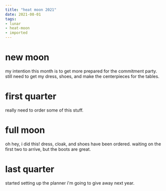 ```yaml
---
title: "heat moon 2021"
date: 2021-08-01
tags:
- lunar
- heat-moon
- imported
---
```


# new moon
my intention this month is to get more prepared for the commitment party. still need to get my dress, shoes, and make the centerpieces for the tables.

# first quarter
really need to order some of this stuff.

# full moon
oh hey, i did this! dress, cloak, and shoes have been ordered. waiting on the first two to arrive, but the boots are great.

# last quarter
started setting up the planner i'm going to give away next year.